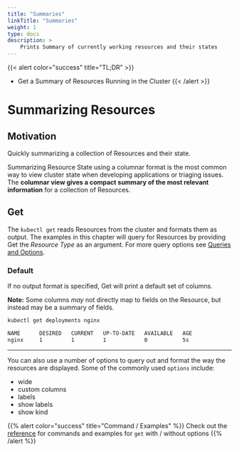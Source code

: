 ```yaml
---
title: "Summaries"
linkTitle: "Summaries"
weight: 1
type: docs
description: >
    Prints Summary of currently working resources and their states
---
```


{{< alert color="success" title="TL;DR" >}}
- Get a Summary of Resources Running in the Cluster
{{< /alert >}}

# Summarizing Resources

## Motivation

Quickly summarizing a collection of Resources and their state.

Summarizing Resource State using a columnar format is the most common way to view cluster
state when developing applications or triaging issues.  The **columnar view gives a compact
summary of the most relevant information** for a collection of Resources.

## Get

The `kubectl get` reads Resources from the cluster and formats them as output.  The examples in
this chapter will query for Resources by providing Get the *Resource Type* as an argument.
For more query options see [Queries and Options](queries_and_options.md).

### Default

If no output format is specified, Get will print a default set of columns.

**Note:** Some columns *may* not directly map to fields on the Resource, but instead may
be a summary of fields.

```bash
kubectl get deployments nginx
```

```bash
NAME      DESIRED   CURRENT   UP-TO-DATE   AVAILABLE   AGE
nginx     1         1         1            0           5s
```

---

You can also use a number of options to query out and format the way the resources are displayed.
Some of the commonly used `options` include:
- wide
- custom columns
- labels
- show labels
- show kind

{{% alert color="success" title="Command / Examples" %}}
Check out the [reference](/cli-experimental/references/kubectl/get/) for commands and examples for `get` with / without options
{{% /alert %}}